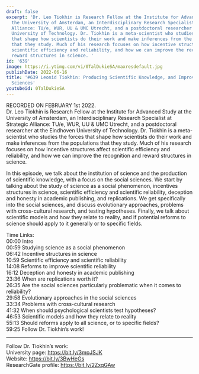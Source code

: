 ```yaml
---
draft: false
excerpt: 'Dr. Leo Tiokhin is Research Fellow at the Institute for Advanced Study at
  the University of Amsterdam, an Interdisciplinary Research Specialist at Strategic
  Alliance: TU/e, WUR, UU & UMC Utrecht, and a postdoctoral researcher at the Eindhoven
  University of Technology. Dr. Tiokhin is a meta-scientist who studies the forces
  that shape how scientists do their work and make inferences from the populations
  that they study. Much of his research focuses on how incentive structures affect
  scientific efficiency and reliability, and how we can improve the recognition and
  reward structures in science. '
id: '639'
image: https://i.ytimg.com/vi/0TalDukieSA/maxresdefault.jpg
publishDate: 2022-06-16
title: '#639 Leonid Tiokhin: Producing Scientific Knowledge, and Improving the Social
  Sciences'
youtubeid: 0TalDukieSA
---
```

RECORDED ON FEBRUARY 1st 2022.  
Dr. Leo Tiokhin is Research Fellow at the Institute for Advanced Study at the University of Amsterdam, an Interdisciplinary Research Specialist at Strategic Alliance: TU/e, WUR, UU & UMC Utrecht, and a postdoctoral researcher at the Eindhoven University of Technology. Dr. Tiokhin is a meta-scientist who studies the forces that shape how scientists do their work and make inferences from the populations that they study. Much of his research focuses on how incentive structures affect scientific efficiency and reliability, and how we can improve the recognition and reward structures in science. 

In this episode, we talk about the institution of science and the production of scientific knowledge, with a focus on the social sciences. We start by talking about the study of science as a social phenomenon, incentives structures in science, scientific efficiency and scientific reliability, deception and honesty in academic publishing, and replications. We get specifically into the social sciences, and discuss evolutionary approaches, problems with cross-cultural research, and testing hypotheses. Finally, we talk about scientific models and how they relate to reality, and if potential reforms to science should apply to it generally or to specific fields.

Time Links:  
00:00 Intro  
00:59  Studying science as a social phenomenon  
06:42  Incentive structures in science  
10:59  Scientific efficiency and scientific reliability  
14:08  Reforms to improve scientific reliability  
16:12  Deception and honesty in academic publishing  
23:36  When are replications worth it?  
26:35  Are the social sciences particularly problematic when it comes to reliability?  
29:58  Evolutionary approaches in the social sciences  
33:34  Problems with cross-cultural research  
41:32  When should psychological scientists test hypotheses?  
46:53  Scientific models and how they relate to reality  
55:13  Should reforms apply to all science, or to specific fields?  
59:25  Follow Dr. Tiokhin’s work!

---

Follow Dr. Tiokhin’s work:  
University page: https://bit.ly/3mpJSJK  
Website: https://bit.ly/3BwHeGs  
ResearchGate profile: https://bit.ly/2ZxqGAw
